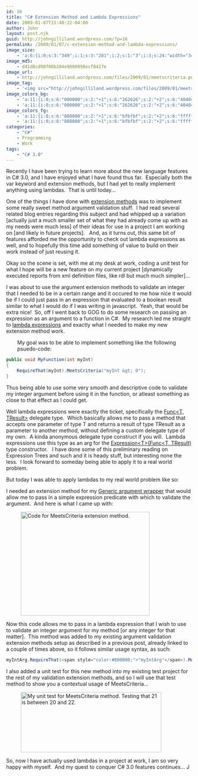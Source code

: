 ```yaml
---
id: 16
title: "C# Extension Method and Lambda Expressions"
date: 2009-01-07T15:40:22-04:00
author: John
layout: post.njk
guid: http://johngilliland.wordpress.com/?p=16
permalink: /2009/01/07/c-extension-method-and-lambda-expressions/
image_size:
    - 'a:6:{i:0;s:3:"349";i:1;s:3:"281";i:2;s:1:"3";i:3;s:24:"width="349" height="281"";s:4:"bits";s:1:"8";s:4:"mime";s:9:"image/png";}'
image_md5:
    - d41d8cd98f00b204e9800998ecf8427e
image_url:
    - http://johngilliland.wordpress.com/files/2009/01/meetscriteria.png
image_tag:
    - '<img src="http://johngilliland.wordpress.com/files/2009/01/meetscriteria.png?w=560" class="size-full wp-image-25 " title="Code for MeetsCriteria extension method."   alt="Code for MeetsCriteria extension method."    />'
image_colors_bg:
    - 'a:11:{i:0;s:6:"000000";s:2:"+1";s:6:"262626";s:2:"+2";s:6:"404040";s:2:"+3";s:6:"808080";s:2:"+4";s:6:"bfbfbf";s:2:"+5";s:6:"e6e6e6";i:-1;s:6:"000000";i:-2;s:6:"000000";i:-3;s:6:"000000";i:-4;s:6:"000000";i:-5;s:6:"000000";}'
    - 'a:11:{i:0;s:6:"000000";s:2:"+1";s:6:"262626";s:2:"+2";s:6:"404040";s:2:"+3";s:6:"808080";s:2:"+4";s:6:"bfbfbf";s:2:"+5";s:6:"e6e6e6";i:-1;s:6:"000000";i:-2;s:6:"000000";i:-3;s:6:"000000";i:-4;s:6:"000000";i:-5;s:6:"000000";}'
image_colors_fg:
    - 'a:11:{i:0;s:6:"808080";s:2:"+1";s:6:"bfbfbf";s:2:"+2";s:6:"ffffff";s:2:"+3";s:6:"000000";s:2:"+4";s:6:"000000";s:2:"+5";s:6:"000000";i:-1;s:6:"808080";i:-2;s:6:"808080";i:-3;s:6:"808080";i:-4;s:6:"808080";i:-5;s:6:"808080";}'
    - 'a:11:{i:0;s:6:"808080";s:2:"+1";s:6:"bfbfbf";s:2:"+2";s:6:"ffffff";s:2:"+3";s:6:"000000";s:2:"+4";s:6:"000000";s:2:"+5";s:6:"000000";i:-1;s:6:"808080";i:-2;s:6:"808080";i:-3;s:6:"808080";i:-4;s:6:"808080";i:-5;s:6:"808080";}'
categories:
    - "C#"
    - Programming
    - Work
tags:
    - "C# 3.0"
---
```


Recently I have been trying to learn more about the new language features in C# 3.0, and I have enjoyed what I have found thus far.  Especially both the var keyword and extension methods, but I had yet to really implement anything using lambdas.  That is until today...

One of the things I have done with <a title="Argument Validation using C# Extension Methods" href="http://johngilliland.wordpress.com/2009/01/07/argument-validation-using-c-30-extension-methods/">extension methods</a> was to implement some really sweet method argument validation stuff.  I had read several related blog entries regarding this subject and had whipped up a variation [actually just a much smaller set of what they had already come up with as my needs were much less] of their ideas for use in a project I am working on [and likely in future projects].   And, as it turns out, this same bit of features afforded me the opportunity to check out lambda expressions as well, and to hopefully this time add something of value to build on their work instead of just reusing it.

Okay so the scene is set, with me at my desk at work, coding a unit test for what I hope will be a new feature on my current project [dynamically executed reports from xml definition files, like rdl but much much simpler]...

I was about to use the argument extension methods to validate an integer that I needed to be in a certain range and it occured to me how nice it would be if I could just pass in an expression that evaluated to a boolean result similar to what I would do if I was writing in javascript.  Yeah, that would be extra nice!  So, off I went back to GOG to do some research on passing an expression as an argument to a function in C#.  My research led me straight to <a title="Lambda Expressions, new C# 3.0 Feature" href="http://weblogs.asp.net/scottgu/archive/2007/04/08/new-orcas-language-feature-lambda-expressions.aspx">lambda expressions</a> and exactly what I needed to make my new extension method work.

<p style="padding-left:30px;">My goal was to be able to implement something like the following psuedo-code:</p>

```cs
public void MyFunction(int myInt)
{
    RequireThat(myInt).MeetsCriteria("myInt &gt; 0");
}
```

Thus being able to use some very smooth and descriptive code to validate my integer argument before using it in the function, or atleast something as close to that effect as I could get.

Well lambda expressions were exactly the ticket, specifically the <a title="MSDN Reference for Func&lt;T, TResult&gt; delegate type." href="http://msdn.microsoft.com/en-us/library/bb549151.aspx">Func&lt;T, TResult&gt;</a> delegate type.  Which basically allows me to pass a method that accepts one parameter of type T and returns a result of type TResult as a parameter to another method, without defining a custom delegate type of my own.  A kinda anonymous delegate type construct if you will.  Lambda expressions use this type as an arg for the <a title="Code Project Article on Expressions" href="http://www.codeproject.com/KB/linq/Expressions.aspx">Expression&lt;T&gt;(Func&lt;T, TResult)</a> type constructor.   I have done some of this preliminary reading on Expression Trees and such and it is heady stuff, but interesting none the less.  I look forward to someday being able to apply it to a real world problem.

But today I was able to apply lambdas to my real world problem like so:

I needed an extension method for my <a title="Argument validation with extension methods." href="http://johngilliland.wordpress.com/2009/01/07/argument-validation-using-c-30-extension-methods/">Generic argument wrapper</a> that would allow me to pass in a simple expression predicate with which to validate the argument.  And here is what I came up with:

<figure><img class="size-full wp-image-25 " title="Code for MeetsCriteria extension method." src="/images/meetscriteria.png" alt="Code for MeetsCriteria extension method." width="349" height="281" /></figure>

Now this code allows me to pass in a lambda expression that I wish to use to validate an integer argument for my method [or any integer for that matter].  This method was added to my existing argument validation extension methods setup as described in a previous post, already linked to a couple of times above, so it follows similar usage syntax, as such:

```cs
myIntArg.RequireThat(<span style="color:#800000;">"myIntArg"</span>).MeetsCriteria(...);
```

I also added a unit test for this new method into my existing test project for the rest of my validation extension methods, and so I will use that test method to show you a contextual usage of MeetsCriteria...

<figure><img class="size-full wp-image-26" title="meetscriteria.test.png" src="/images/meetscriteriatest.png" alt="My unit test for MeetsCriteria method.  Testing that 21 is between 20 and 22." width="381" height="163" /></figure>

So, now I have actually used lambdas in a project at work, I am so very happy with myself.  And my quest to conquer C# 3.0 features continues... J
